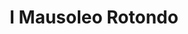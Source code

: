 ---
title: I Mausoleo Rotondo

mediaPath: /videos/mr_20_anon1973-1080p.mp4
mediaPosition:  [296042.1682328262,4633978.837745597,129.50119198080546]
mediaRotation:  [0.7246838282206157,0.2624343128517174,0.2169480835705427,0.5990785504327701]
mediaScale: 1
cameraFOV: 32

cameraPosition:  [296044.4321830815,4633976.121848601,128.8241153607911]
cameraTarget:  [296039.4691646326,4633982.07562204,130.30839874936146]

animationEntry: 2000
---